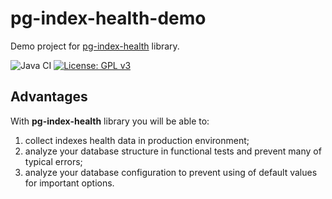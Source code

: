 # pg-index-health-demo
Demo project for [pg-index-health](https://github.com/mfvanek/pg-index-health) library.

![Java CI](https://github.com/mfvanek/pg-index-health-demo/workflows/Java%20CI/badge.svg)
[![License: GPL v3](https://img.shields.io/badge/License-GPLv3-blue.svg)](https://github.com/mfvanek/pg-index-health-demo/blob/master/LICENSE)

## Advantages
With **pg-index-health** library you will be able to:
1. collect indexes health data in production environment;
1. analyze your database structure in functional tests and prevent many of typical errors;
1. analyze your database configuration to prevent using of default values for important options.

